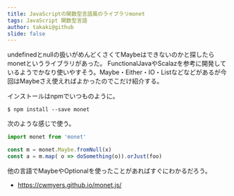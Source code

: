 ```yaml
---
title: JavaScriptの関数型言語風のライブラリmonet
tags: JavaScript 関数型言語
author: takaki@github
slide: false
---
```

undefinedとnullの扱いがめんどくさくてMaybeはできないのかと探したらmonetというライブラリがあった。
FunctionalJavaやScalazを参考に開発しているようでかなり使いやすそう。Maybe・Either・IO・Listなどなどがあるが今回はMaybeさえ使えればよかったのでこだけ紹介する。

インストールはnpmでいつものように。

```
$ npm install --save monet
```

次のような感じで使う。

```js
import monet from 'monet'

const m = monet.Maybe.fromNull(x)
const a = m.map( o => doSomething(o)).orJust(foo)
```

他の言語でMaybeやOptionalを使ったことがあればすぐにわかるだろう。


* https://cwmyers.github.io/monet.js/

